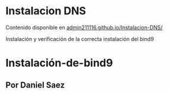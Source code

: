# Instalacion DNS
Contenido disponible en [admin211116.github.io/Instalacion-DNS/](https://admin211116.github.io/Instalacion-servidor-DNS/)<p>
Instalación y verificación de la correcta instalación del bind9
# Instalación-de-bind9
## Por Daniel Saez
